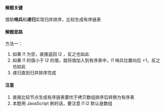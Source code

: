 #### 解题关键

借助**哨兵**和**递归**实现归并排序，比较生成有序链表

#### 解题思路

方法一：

1. 如果 l1 为空，直接返回 l2 ，反之也如此
2. 如果 l1 的值小于 l2 的值，就将值加入到有序表中，l1 哨兵位置向后 +1，反之也如此
3. 递归直到归并排序完成

#### 注意

1. 直接比较节点生成有序链表要优于拷贝数组排序后转换为有序表
2. 本题用 JavaScript 刷的话，要注意 l1 l2 默认是数组



